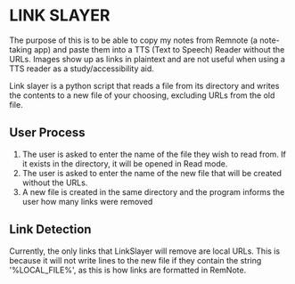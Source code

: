 # LINK SLAYER

The purpose of this is to be able to copy my notes from Remnote (a note-taking app) and paste them into a TTS (Text to Speech) Reader without the URLs. 
Images show up as links in plaintext and are not useful when using a TTS reader as a study/accessibility aid.

Link slayer is a python script that reads a file from its directory and writes the contents to a new file of your choosing, excluding URLs from the old file.

## User Process
  
1. The user is asked to enter the name of the file they wish to read from. If it exists in the directory, it will be opened in Read mode.
2. The user is asked to enter the name of the new file that will be created without the URLs.
3. A new file is created in the same directory and the program informs the user how many links were removed

## Link Detection
Currently, the only links that LinkSlayer will remove are local URLs. This is because it will not write lines to the new file if they contain the string '%LOCAL_FILE%', 
as this is how links are formatted in RemNote.

